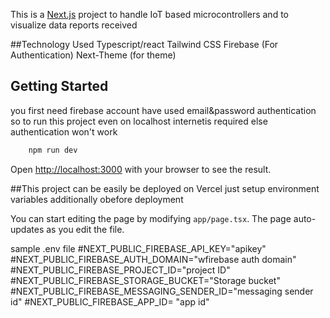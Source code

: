 This is a [Next.js](https://nextjs.org) project to handle IoT based microcontrollers and to visualize data reports received

##Technology Used
	Typescript/react
	Tailwind CSS
		Firebase (For Authentication)
		Next-Theme (for theme)

## Getting Started
you first need firebase account have used email&password authentication so to run this project even on localhost internetis required else authentication won't work

```bash
	npm run dev
```
Open [http://localhost:3000](http://localhost:3000) with your browser to see the result.

##This project can be easily be deployed on Vercel
	just setup environment variables additionally obefore deployment

You can start editing the page by modifying `app/page.tsx`. The page auto-updates as you edit the file.


sample .env file
#NEXT_PUBLIC_FIREBASE_API_KEY="apikey"
#NEXT_PUBLIC_FIREBASE_AUTH_DOMAIN="wfirebase auth domain"
#NEXT_PUBLIC_FIREBASE_PROJECT_ID="project ID"
#NEXT_PUBLIC_FIREBASE_STORAGE_BUCKET="Storage bucket"
#NEXT_PUBLIC_FIREBASE_MESSAGING_SENDER_ID="messaging sender id"
#NEXT_PUBLIC_FIREBASE_APP_ID= "app id"
